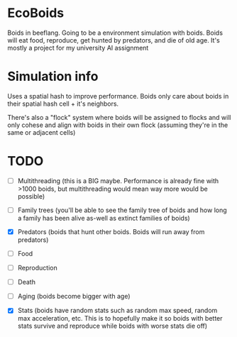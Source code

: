 # EcoBoids
Boids in beeflang. Going to be a environment simulation with boids. Boids will eat food, reproduce, get hunted by predators, and die of old age. It's mostly a project for my university AI assignment 

# Simulation info
Uses a spatial hash to improve performance. Boids only care about boids in their spatial hash cell + it's neighbors. 

There's also a "flock" system where boids will be assigned to flocks and will only cohese and align with boids in their own flock (assuming they're in the same or adjacent cells)


# TODO

- [ ] Multithreading (this is a BIG maybe. Performance is already fine with >1000 boids, but multithreading would mean way more would be possible)

- [ ] Family trees (you'll be able to see the family tree of boids and how long a family has been alive as-well as extinct families of boids)

- [x] Predators (boids that hunt other boids. Boids will run away from predators)

- [ ] Food 
 
- [ ] Reproduction

- [ ] Death

- [ ] Aging (boids become bigger with age)

- [x] Stats (boids have random stats such as random max speed, random max acceleration, etc. This is to hopefully make it so boids with better stats survive and reproduce while boids with worse stats die off)


